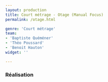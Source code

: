 ```yaml
---
layout: production
title: Court métrage - Otage (Manual Focus)
permalink: /otage.html   

genre: 'Court métrage'  
team: 
- 'Baptiste Quéméner'
- 'Théo Poussard'
- 'Benoit Hauton'
widget: '' 

---
```


### Réalisation
